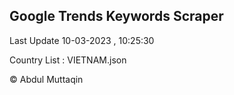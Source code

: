 

## Google Trends Keywords Scraper 
 
Last Update 10-03-2023 , 10:25:30

Country List :
VIETNAM.json



© Abdul Muttaqin 
